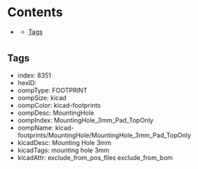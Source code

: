 



Contents
========

* [](#)
	* [Tags](#tags)

# 

## Tags

- index: 8351
- hexID: 
- oompType: FOOTPRINT
- oompSize: kicad
- oompColor: kicad-footprints
- oompDesc: MountingHole
- oompIndex: MountingHole_3mm_Pad_TopOnly
- oompName: kicad-footprints/MountingHole/MountingHole_3mm_Pad_TopOnly
- kicadDesc: Mounting Hole 3mm
- kicadTags: mounting hole 3mm
- kicadAttr: exclude_from_pos_files exclude_from_bom
